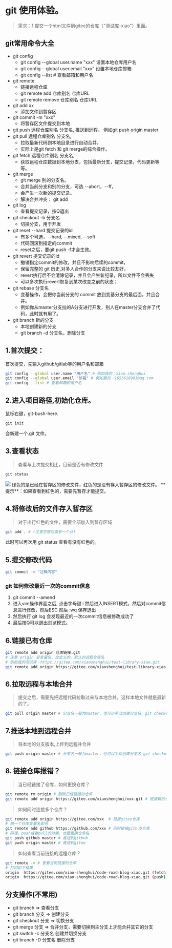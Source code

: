 # git 使用体验。
> 需求：1.提交一个html文件到gitee的仓库（"测试库-xiao"）里面。
## git常用命令大全
- git config 
	- git config --global user.name "xxx" 设置本地仓库用户名
	- git config --global user.email "xxx" 设置本地仓库邮箱
	- git config --list # 查看邮箱和用户名
- git remote 
	- 链接远程仓库 
	- git remote add 仓库别名 仓库URL
	- git remote remove 仓库别名 仓库URL
- git add xx 
	- 添加文件到暂存区
- git commit -m "xxx" 
	- 将暂存区文件提交到本地
- git push 远程仓库别名 分支名, 推送到远程。 例如git push origin master
- git pull 远程仓库别名 分支名, 
	- 拉取最新代码到本地目录进行自动合并。 
	- 实际上是git fetch 和 git merge的综合操作。
- git fetch 远程仓库别名 分支名,
	- 获取远程仓库数据到本地分支，包括最新分支，提交记录，代码更新等等。
- git merge 
	- git merge 别的分支名。
	- 合并当前分支和别的分支，可选 --abort，--ff，
	- 会产生一次新的提交记录。
	- 解决合并冲突： git add 
- git log 
	- 查看提交记录，按Q退出
- git checkout -b 分支名
	- 切换分支，用于开发	
- git reset --hard 提交记录的id
	- 有多个可选，--hard, --mixed, --soft 
	- 代码回滚到指定的commit
	- reset之后，要git push -f才会生效。
- git revert 提交记录的id
	- 撤销指定commit的修改，并且不影响后续的commit，
	- 保留完整的 git 历史,对多人合作的分支来说比较友好。
	- revert执行后不会清除记录，并且会产生新纪录，所以文件不会丢失
	- 可以多次执行revert恢复到某次改变之前的状态；
- git rebase 分支名
	- 变基操作，会把你当前分支的 commit 放到变基分支的最后面，并且合并。
	- 例如你从master分支拉的A分支进行开发，别人在master分支合并了代码，此时就有用了。
- git branch 新的分支
	- 本地创建新的分支
	- git branch -d 分支名，删除分支

## 1.首次提交：
首次提交，先输入github/gitlab等的用户名和邮箱
```sh
git config --global user.name "用户名" # 例如我的：xiao-shenghui
git config --global user.email "邮箱" # 例如我的：1653618993@qq.com
git config --list # 查看邮箱和用户名
```
## 2.进入项目路径,初始化仓库。
鼠标右键，git-bush-here.
```
git init
```
会新建一个.git 文件。
## 3.查看状态
> 查看与上次提交相比，目前是否有修改文件
```sh
git status
```
<img src="https://img-blog.csdnimg.cn/img_convert/e57b26e0495a11945e597c3850b6b000.png">  
绿色的是已经在暂存区的修改文件，红色的是没有存入暂存区的修改文件。  
**提示**：如果查看到红色的，需要先暂存才能提交。  

## 4.将修改后的文件存入暂存区
> 对于出行红色的文件，需要全部加入到暂存区域
```sh
git add . # (注意空格后面有一个点)
```
此时可以再次用 git status 查看有没有红色的。

## 5.提交修改代码
```sh
git commit -m "注释内容"
```

### git 如何修改最近一次的commit信息
1. git commit --amend
2. 进入vim操作界面之后, 点击字母键 i 然后进入INSERT模式，然后对commit信息进行修改，然后ESC 然后 :wq 保存退出
3. 然后执行 git log 会发现最近的一次commit信息被修改成功了
4. 最后按Q可以退出浏览模式。

## 6.链接已有仓库
```sh
git remote add origin 仓库链接.git  
# 注意 origin 是变量名，自定义的，默认的远程仓库名
# 例如我的测试库：https://gitee.com/xiaoshenghui/test-library-xiao.git 
git remote add origin https://gitee.com/xiaoshenghui/test-library-xiao.git
```

## 6.拉取远程与本地合并
> 提交之后，需要先把远程代码拉取过来与本地合并，这样本地文件就是最新的了。
```sh
git pull origin master # 分支名一般为master，也可以手动创建分支名，git checkout -b "分支名"（"#master_name"或者"master_name", 带引号）
```

## 7.推送本地到远程合并
> 将本地的分支版本,上传到远程并合并
```sh
git push origin master # 分支名一般为master，也可以手动创建分支名 git checkout -b $master_name
```
## 8. 链接仓库报错？
> 当已经链接了仓库，如何更换仓库？
```sh
git remote rm origin # 删除已经链接的仓库
git remote add origin https://gitee.com/xiaoshenghui/xxx.git # 链接新的仓库
```
> 如何同时连接多个仓库？
```sh
git remote add origin https://gitee.com/xxx  # 链接gitee仓库
# 换一个仓库变量名即可
git remote add github https://github.com/xxx # 同时链接github仓库
# 同理，push或者pull的时候，也要更换仓库名
git push github master # 推送到github
git push origin master # 推送到gitee
```
> 如何查看当前链接的远程仓库？
```sh
git remote -v # 查看当前链接的仓库
# 打印如下结果
origin  https://gitee.com/xiao-shenghui/code-road-blog-xiao.git (fetch)
origin  https://gitee.com/xiao-shenghui/code-road-blog-xiao.git (push)
```

## 分支操作(不常用)
- git branch => 查看分支
- git branch 分支 => 创建分支
- git checkout 分支 => 切换分支
- git merge 分支 => 合并分支，需要切换到主分支上才能合并其它的分支
- git switch -c 分支名 创建并切换分支
- git branch -D 分支名 删除分支
